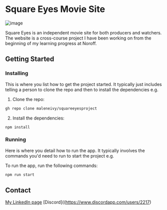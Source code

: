 # Square Eyes Movie Site

![image](https://user-images.githubusercontent.com/52622303/164316813-4b12d99f-aeb7-4069-85cf-e72b3a50ac99.png)

Square Eyes is an independent movie site for both producers and watchers. 
The website is a cross-course project I have been working on from the beginning of my learning progress at Noroff. 

## Getting Started

### Installing

This is where you list how to get the project started. It typically just includes telling a person to clone the repo and then to install the dependencies e.g.

1. Clone the repo:

```bash
gh repo clone maleneivy/squareeyesproject
```

2. Install the dependencies:

```
npm install
```

### Running

Here is where you detail how to run the app. It typically involves the commands you'd need to run to start the project e.g.

To run the app, run the following commands:

```bash
npm run start
```

## Contact

[My LinkedIn page](https://www.linkedin.com/in/maleneivyolsen/)
[Discord]((https://www.discordapp.com/users/2217)

